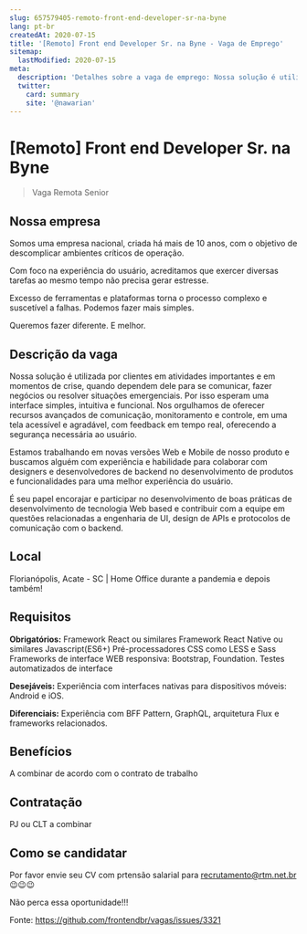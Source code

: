```yaml
---
slug: 657579405-remoto-front-end-developer-sr-na-byne
lang: pt-br
createdAt: 2020-07-15
title: '[Remoto] Front end Developer Sr. na Byne - Vaga de Emprego'
sitemap:
  lastModified: 2020-07-15
meta:
  description: 'Detalhes sobre a vaga de emprego: Nossa solução é utilizada por clientes em atividades importantes e em momentos de crise, quando dependem dele para se comunicar, fazer negócios ou resolver situações emergenciais. Por isso esperam uma interface simples, intuitiva e funcional. Nos orgulhamos de oferecer recursos avançados de comunicação, monitoramento e controle, em uma tela acessível e agradável, com feedback em tempo real, oferecendo a segurança necessária ao usuário. Estamos trabalhando em novas versões Web e Mobile de nosso produto e buscamos alguém com experiência e habilidade para colaborar com designers e desenvolvedores de backend no desenvolvimento de produtos e funcionalidades para uma melhor experiência do usuário. É seu papel encorajar e participar no desenvolvimento de boas práticas de desenvolvimento de tecnologia Web based e contribuir com a equipe em questões relacionadas a engenharia de UI, design de APIs e protocolos de comunicação com o backend.'
  twitter:
    card: summary
    site: '@nawarian'
---
```


# [Remoto] Front end Developer Sr. na Byne

>Vaga Remota 
>Senior

## Nossa empresa

Somos uma empresa nacional, criada há mais de 10 anos, com o objetivo de descomplicar ambientes críticos de operação.

Com foco na experiência do usuário, acreditamos que exercer diversas tarefas ao mesmo tempo não precisa gerar estresse.

Excesso de ferramentas e plataformas torna o processo complexo e suscetível a falhas. Podemos fazer mais simples.

Queremos fazer diferente. E melhor.

## Descrição da vaga

Nossa solução é utilizada por clientes em atividades importantes e em momentos de crise, quando dependem dele para se comunicar, fazer negócios ou resolver situações emergenciais.
Por isso esperam uma interface simples, intuitiva e funcional.
Nos orgulhamos de oferecer recursos avançados de comunicação, monitoramento e controle, em uma tela acessível e agradável, com feedback em tempo real, oferecendo a segurança necessária ao usuário.

Estamos trabalhando em novas versões Web e Mobile de nosso produto e buscamos alguém com experiência e habilidade para colaborar com designers e desenvolvedores de backend no desenvolvimento de produtos e funcionalidades para uma melhor experiência do usuário.

É seu papel encorajar e participar no desenvolvimento de boas práticas de desenvolvimento de tecnologia Web based e contribuir com a equipe em questões relacionadas a engenharia de UI, design de APIs e protocolos de comunicação com o backend.

## Local

Florianópolis,  Acate - SC | Home Office durante a pandemia e depois também!

## Requisitos

**Obrigatórios:**
Framework React ou similares
Framework React Native ou similares
Javascript(ES6+)
Pré-processadores CSS como LESS e Sass
Frameworks de interface WEB responsiva: Bootstrap, Foundation.
Testes automatizados de interface

**Desejáveis:**
Experiência com interfaces nativas para dispositivos móveis: Android e iOS.

**Diferenciais:**
Experiência com BFF Pattern, GraphQL, arquitetura Flux e frameworks relacionados.

## Benefícios
A combinar de acordo com o contrato de trabalho

## Contratação
PJ ou CLT a combinar

## Como se candidatar

Por favor envie seu CV com prtensão salarial para recrutamento@rtm.net.br 😉😉😉

Não perca essa oportunidade!!!




Fonte: https://github.com/frontendbr/vagas/issues/3321